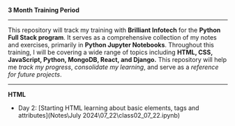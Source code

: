 **3 Month Training Period**

---

This repository will track my training with **Brilliant Infotech** for the **Python Full Stack program**. It serves as a comprehensive collection of my notes and exercises, primarily in **Python Jupyter Notebooks**. Throughout this training, I will be covering a wide range of topics including **HTML, CSS, JavaScript, Python, MongoDB, React, and Django.** This repository will help me *track my progress*, *consolidate my learning*, and serve as a *reference for future projects*.

---

**HTML** 
- Day 2: [Starting HTML learning about basic elements, tags and attributes](Notes\July 2024\07_22\class02_07_22.ipynb)
